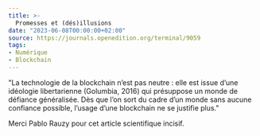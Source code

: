 ```yaml
---
title: >-
  Promesses et (dés)illusions
date: "2023-06-08T00:00:00+02:00"
source: https://journals.openedition.org/terminal/9059
tags:
- Numérique
- Blockchain
---
```


"La technologie de la blockchain n’est pas neutre : elle est issue d’une idéologie libertarienne (Golumbia, 2016) qui présuppose un monde de défiance généralisée. Dès que l’on sort du cadre d’un monde sans aucune confiance possible, l’usage d’une blockchain ne se justifie plus." 

Merci Pablo Rauzy pour cet article scientifique incisif.
